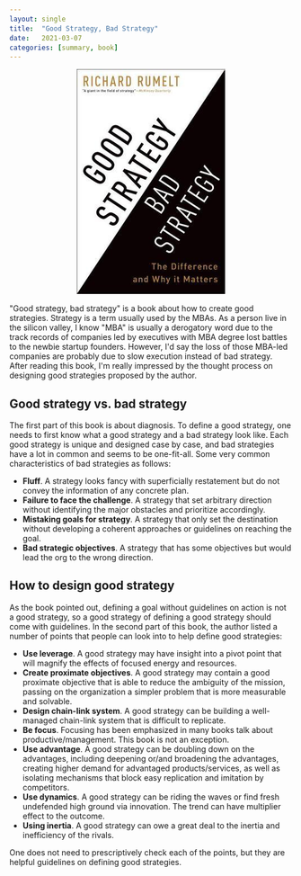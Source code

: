 ```yaml
---
layout: single
title:  "Good Strategy, Bad Strategy"
date:   2021-03-07
categories: [summary, book]
---
```


<p align="center">
    <img src="/assets/images/2021-03-07-good-strategy-bad-strategy/good_strategy_bad_strategy.png" alt="drawing"/>
</p>

"Good strategy, bad strategy" is a book about how to create good strategies. Strategy is a term usually used by the MBAs. As a person live in the silicon valley, I know "MBA" is usually a derogatory word due to the track records of companies led by executives with MBA degree lost battles to the newbie startup founders. However, I'd say the loss of those MBA-led companies are probably due to slow execution instead of bad strategy. After reading this book, I'm really impressed by the thought process on designing good strategies proposed by the author. 

## Good strategy vs. bad strategy

The first part of this book is about diagnosis. To define a good strategy, one needs to first know what a good strategy and a bad strategy look like. Each good strategy is unique and designed case by case, and bad strategies have a lot in common and seems to be one-fit-all. Some very common characteristics of bad strategies as follows:

- **Fluff**. A strategy looks fancy with superficially restatement but do not convey the information of any concrete plan.
- **Failure to face the challenge**. A strategy that set arbitrary direction without identifying the major obstacles and prioritize accordingly.
- **Mistaking goals for strategy**. A strategy that only set the destination without developing a coherent approaches or guidelines on reaching the goal.
- **Bad strategic objectives**. A strategy that has some objectives but would lead the org to the wrong direction.

## How to design good strategy

As the book pointed out, defining a goal without guidelines on action is not a good strategy, so a good strategy of defining a good strategy should come with guidelines. In the second part of this book, the author listed a number of points that people can look into to help define good strategies: 

- **Use leverage**. A good strategy may have insight into a pivot point that will magnify the effects of focused energy and resources.
- **Create proximate objectives**. A good strategy may contain a good proximate objective that is able to reduce the ambiguity of the mission, passing on the organization a simpler problem that is more measurable and solvable.
- **Design chain-link system**. A good strategy can be building a well-managed chain-link system that is difficult to replicate.
- **Be focus**. Focusing has been emphasized in many books talk about productive/management. This book is not an exception.
- **Use advantage**. A good strategy can be doubling down on the advantages, including deepening or/and broadening the advantages, creating higher demand for advantaged products/services, as well as isolating mechanisms that block easy replication and imitation by competitors.
- **Use dynamics**. A good strategy can be riding the waves or find fresh undefended high ground via innovation. The trend can have multiplier effect to the outcome.
- **Using inertia**. A good strategy can owe a great deal to the inertia and inefficiency of the rivals.

One does not need to prescriptively check each of the points, but they are helpful guidelines on defining good strategies.
